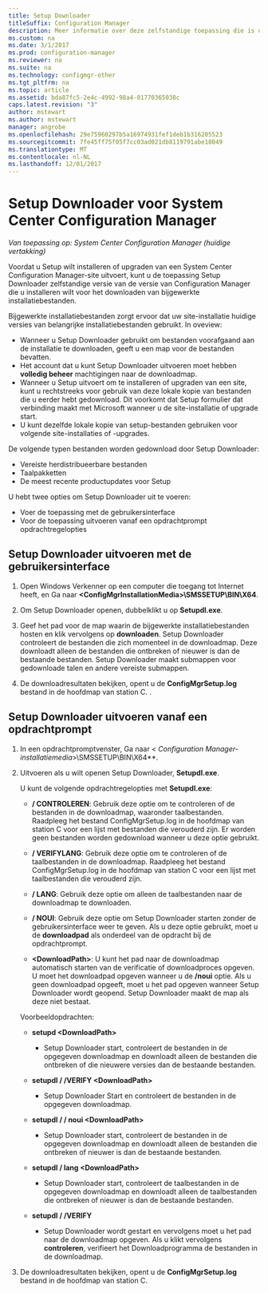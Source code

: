 ```yaml
---
title: Setup Downloader
titleSuffix: Configuration Manager
description: Meer informatie over deze zelfstandige toepassing die is ontworpen om te controleren of dat uw site-installatie wordt de huidige versies van belangrijke installatiebestanden gebruikt.
ms.custom: na
ms.date: 3/1/2017
ms.prod: configuration-manager
ms.reviewer: na
ms.suite: na
ms.technology: configmgr-other
ms.tgt_pltfrm: na
ms.topic: article
ms.assetid: bda87fc5-2e4c-4992-98a4-01770365038c
caps.latest.revision: "3"
author: mstewart
ms.author: mstewart
manager: angrobe
ms.openlocfilehash: 29e75960297b5a16974931fef1deb1b316205523
ms.sourcegitcommit: 7fe45ff75f05f7cc03ad021db8119791abe18049
ms.translationtype: MT
ms.contentlocale: nl-NL
ms.lasthandoff: 12/01/2017
---
```

# <a name="setup-downloader-for-system-center-configuration-manager"></a>Setup Downloader voor System Center Configuration Manager

*Van toepassing op: System Center Configuration Manager (huidige vertakking)*

Voordat u Setup wilt installeren of upgraden van een System Center Configuration Manager-site uitvoert, kunt u de toepassing Setup Downloader zelfstandige versie van de versie van Configuration Manager die u installeren wilt voor het downloaden van bijgewerkte installatiebestanden.  

Bijgewerkte installatiebestanden zorgt ervoor dat uw site-installatie huidige versies van belangrijke installatiebestanden gebruikt. In oveview:   
-   Wanneer u Setup Downloader gebruikt om bestanden voorafgaand aan de installatie te downloaden, geeft u een map voor de bestanden bevatten.  
-   Het account dat u kunt Setup Downloader uitvoeren moet hebben **volledig beheer** machtigingen naar de downloadmap.  
-   Wanneer u Setup uitvoert om te installeren of upgraden van een site, kunt u rechtstreeks voor gebruik van deze lokale kopie van bestanden die u eerder hebt gedownload. Dit voorkomt dat Setup formulier dat verbinding maakt met Microsoft wanneer u de site-installatie of upgrade start.  
-   U kunt dezelfde lokale kopie van setup-bestanden gebruiken voor volgende site-installaties of -upgrades.  

De volgende typen bestanden worden gedownload door Setup Downloader:  
-   Vereiste herdistribueerbare bestanden  
-   Taalpakketten  
-   De meest recente productupdates voor Setup  

U hebt twee opties om Setup Downloader uit te voeren:
- Voer de toepassing met de gebruikersinterface
- Voor de toepassing uitvoeren vanaf een opdrachtprompt opdrachtregelopties


## <a name="run-setup-downloader-with-the-user-interface"></a>Setup Downloader uitvoeren met de gebruikersinterface  

1.  Open Windows Verkenner op een computer die toegang tot Internet heeft, en Ga naar  **&lt;ConfigMgrInstallationMedia\>\SMSSETUP\BIN\X64**.  

2.  Om Setup Downloader openen, dubbelklikt u op **Setupdl.exe**.   

3. Geef het pad voor de map waarin de bijgewerkte installatiebestanden hosten en klik vervolgens op **downloaden**. Setup Downloader controleert de bestanden die zich momenteel in de downloadmap. Deze downloadt alleen de bestanden die ontbreken of nieuwer is dan de bestaande bestanden. Setup Downloader maakt submappen voor gedownloade talen en andere vereiste submappen.  

4.  De downloadresultaten bekijken, opent u de **ConfigMgrSetup.log** bestand in de hoofdmap van station C.  .  

## <a name="run-setup-downloader-from-a-command-prompt"></a>Setup Downloader uitvoeren vanaf een opdrachtprompt  

1.  In een opdrachtpromptvenster, Ga naar  **&lt;* Configuration Manager-installatiemedia*\>\SMSSETUP\BIN\X64**.   

2.  Uitvoeren als u wilt openen Setup Downloader, **Setupdl.exe**.

    U kunt de volgende opdrachtregelopties met **Setupdl.exe**:   

    -   **/ CONTROLEREN**: Gebruik deze optie om te controleren of de bestanden in de downloadmap, waaronder taalbestanden. Raadpleeg het bestand ConfigMgrSetup.log in de hoofdmap van station C voor een lijst met bestanden die verouderd zijn. Er worden geen bestanden worden gedownload wanneer u deze optie gebruikt.  

    -   **/ VERIFYLANG**: Gebruik deze optie om te controleren of de taalbestanden in de downloadmap. Raadpleeg het bestand ConfigMgrSetup.log in de hoofdmap van station C voor een lijst met taalbestanden die verouderd zijn.

    -   **/ LANG**: Gebruik deze optie om alleen de taalbestanden naar de downloadmap te downloaden.  

    -   **/ NOUI**: Gebruik deze optie om Setup Downloader starten zonder de gebruikersinterface weer te geven. Als u deze optie gebruikt, moet u de **downloadpad** als onderdeel van de opdracht bij de opdrachtprompt.  

    -   **&lt;DownloadPath\>**: U kunt het pad naar de downloadmap automatisch starten van de verificatie of downloadproces opgeven. U moet het downloadpad opgeven wanneer u de **/noui** optie. Als u geen downloadpad opgeeft, moet u het pad opgeven wanneer Setup Downloader wordt geopend. Setup Downloader maakt de map als deze niet bestaat.  

    Voorbeeldopdrachten:

    -   **setupd &lt;DownloadPath\>**  

        -   Setup Downloader start, controleert de bestanden in de opgegeven downloadmap en downloadt alleen de bestanden die ontbreken of die nieuwere versies dan de bestaande bestanden.     

    -   **setupdl / /VERIFY &lt;DownloadPath\>**  

        -   Setup Downloader Start en controleert de bestanden in de opgegeven downloadmap.  

    -   **setupdl / / noui &lt;DownloadPath\>**  

        -   Setup Downloader start, controleert de bestanden in de opgegeven downloadmap en downloadt alleen de bestanden die ontbreken of nieuwer is dan de bestaande bestanden.  

    -   **setupdl / lang &lt;DownloadPath\>**  

        -   Setup Downloader start, controleert de taalbestanden in de opgegeven downloadmap en downloadt alleen de taalbestanden die ontbreken of nieuwer is dan de bestaande bestanden.  

    -   **setupdl / /VERIFY**  

        -   Setup Downloader wordt gestart en vervolgens moet u het pad naar de downloadmap opgeven. Als u klikt vervolgens **controleren**, verifieert het Downloadprogramma de bestanden in de downloadmap.  

3.  De downloadresultaten bekijken, opent u de **ConfigMgrSetup.log** bestand in de hoofdmap van station C.
